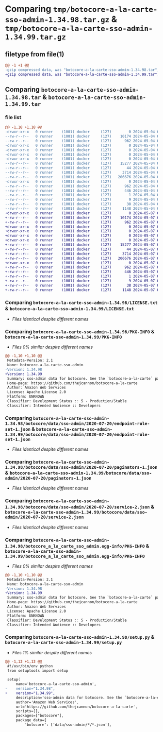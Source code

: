 # Comparing `tmp/botocore-a-la-carte-sso-admin-1.34.98.tar.gz` & `tmp/botocore-a-la-carte-sso-admin-1.34.99.tar.gz`

## filetype from file(1)

```diff
@@ -1 +1 @@
-gzip compressed data, was "botocore-a-la-carte-sso-admin-1.34.98.tar", last modified: Sat May  4 01:01:43 2024, max compression
+gzip compressed data, was "botocore-a-la-carte-sso-admin-1.34.99.tar", last modified: Tue May  7 01:02:45 2024, max compression
```

## Comparing `botocore-a-la-carte-sso-admin-1.34.98.tar` & `botocore-a-la-carte-sso-admin-1.34.99.tar`

### file list

```diff
@@ -1,18 +1,18 @@
-drwxr-xr-x   0 runner    (1001) docker     (127)        0 2024-05-04 01:01:43.578287 botocore-a-la-carte-sso-admin-1.34.98/
--rw-r--r--   0 runner    (1001) docker     (127)    10174 2024-05-04 01:01:43.000000 botocore-a-la-carte-sso-admin-1.34.98/LICENSE.txt
--rw-r--r--   0 runner    (1001) docker     (127)      962 2024-05-04 01:01:43.578287 botocore-a-la-carte-sso-admin-1.34.98/PKG-INFO
-drwxr-xr-x   0 runner    (1001) docker     (127)        0 2024-05-04 01:01:43.574287 botocore-a-la-carte-sso-admin-1.34.98/botocore/
-drwxr-xr-x   0 runner    (1001) docker     (127)        0 2024-05-04 01:01:43.574287 botocore-a-la-carte-sso-admin-1.34.98/botocore/data/
-drwxr-xr-x   0 runner    (1001) docker     (127)        0 2024-05-04 01:01:43.574287 botocore-a-la-carte-sso-admin-1.34.98/botocore/data/sso-admin/
-drwxr-xr-x   0 runner    (1001) docker     (127)        0 2024-05-04 01:01:43.578287 botocore-a-la-carte-sso-admin-1.34.98/botocore/data/sso-admin/2020-07-20/
--rw-r--r--   0 runner    (1001) docker     (127)    15277 2024-05-04 01:01:11.000000 botocore-a-la-carte-sso-admin-1.34.98/botocore/data/sso-admin/2020-07-20/endpoint-rule-set-1.json
--rw-r--r--   0 runner    (1001) docker     (127)       44 2024-05-04 01:01:11.000000 botocore-a-la-carte-sso-admin-1.34.98/botocore/data/sso-admin/2020-07-20/examples-1.json
--rw-r--r--   0 runner    (1001) docker     (127)     3714 2024-05-04 01:01:11.000000 botocore-a-la-carte-sso-admin-1.34.98/botocore/data/sso-admin/2020-07-20/paginators-1.json
--rw-r--r--   0 runner    (1001) docker     (127)   206676 2024-05-04 01:01:11.000000 botocore-a-la-carte-sso-admin-1.34.98/botocore/data/sso-admin/2020-07-20/service-2.json
-drwxr-xr-x   0 runner    (1001) docker     (127)        0 2024-05-04 01:01:43.578287 botocore-a-la-carte-sso-admin-1.34.98/botocore_a_la_carte_sso_admin.egg-info/
--rw-r--r--   0 runner    (1001) docker     (127)      962 2024-05-04 01:01:43.000000 botocore-a-la-carte-sso-admin-1.34.98/botocore_a_la_carte_sso_admin.egg-info/PKG-INFO
--rw-r--r--   0 runner    (1001) docker     (127)      446 2024-05-04 01:01:43.000000 botocore-a-la-carte-sso-admin-1.34.98/botocore_a_la_carte_sso_admin.egg-info/SOURCES.txt
--rw-r--r--   0 runner    (1001) docker     (127)        1 2024-05-04 01:01:43.000000 botocore-a-la-carte-sso-admin-1.34.98/botocore_a_la_carte_sso_admin.egg-info/dependency_links.txt
--rw-r--r--   0 runner    (1001) docker     (127)        9 2024-05-04 01:01:43.000000 botocore-a-la-carte-sso-admin-1.34.98/botocore_a_la_carte_sso_admin.egg-info/top_level.txt
--rw-r--r--   0 runner    (1001) docker     (127)       38 2024-05-04 01:01:43.578287 botocore-a-la-carte-sso-admin-1.34.98/setup.cfg
--rw-r--r--   0 runner    (1001) docker     (127)     1148 2024-05-04 01:01:43.000000 botocore-a-la-carte-sso-admin-1.34.98/setup.py
+drwxr-xr-x   0 runner    (1001) docker     (127)        0 2024-05-07 01:02:45.676091 botocore-a-la-carte-sso-admin-1.34.99/
+-rw-r--r--   0 runner    (1001) docker     (127)    10174 2024-05-07 01:02:45.000000 botocore-a-la-carte-sso-admin-1.34.99/LICENSE.txt
+-rw-r--r--   0 runner    (1001) docker     (127)      962 2024-05-07 01:02:45.676091 botocore-a-la-carte-sso-admin-1.34.99/PKG-INFO
+drwxr-xr-x   0 runner    (1001) docker     (127)        0 2024-05-07 01:02:45.672091 botocore-a-la-carte-sso-admin-1.34.99/botocore/
+drwxr-xr-x   0 runner    (1001) docker     (127)        0 2024-05-07 01:02:45.672091 botocore-a-la-carte-sso-admin-1.34.99/botocore/data/
+drwxr-xr-x   0 runner    (1001) docker     (127)        0 2024-05-07 01:02:45.672091 botocore-a-la-carte-sso-admin-1.34.99/botocore/data/sso-admin/
+drwxr-xr-x   0 runner    (1001) docker     (127)        0 2024-05-07 01:02:45.676091 botocore-a-la-carte-sso-admin-1.34.99/botocore/data/sso-admin/2020-07-20/
+-rw-r--r--   0 runner    (1001) docker     (127)    15277 2024-05-07 01:02:11.000000 botocore-a-la-carte-sso-admin-1.34.99/botocore/data/sso-admin/2020-07-20/endpoint-rule-set-1.json
+-rw-r--r--   0 runner    (1001) docker     (127)       44 2024-05-07 01:02:11.000000 botocore-a-la-carte-sso-admin-1.34.99/botocore/data/sso-admin/2020-07-20/examples-1.json
+-rw-r--r--   0 runner    (1001) docker     (127)     3714 2024-05-07 01:02:11.000000 botocore-a-la-carte-sso-admin-1.34.99/botocore/data/sso-admin/2020-07-20/paginators-1.json
+-rw-r--r--   0 runner    (1001) docker     (127)   206676 2024-05-07 01:02:11.000000 botocore-a-la-carte-sso-admin-1.34.99/botocore/data/sso-admin/2020-07-20/service-2.json
+drwxr-xr-x   0 runner    (1001) docker     (127)        0 2024-05-07 01:02:45.676091 botocore-a-la-carte-sso-admin-1.34.99/botocore_a_la_carte_sso_admin.egg-info/
+-rw-r--r--   0 runner    (1001) docker     (127)      962 2024-05-07 01:02:45.000000 botocore-a-la-carte-sso-admin-1.34.99/botocore_a_la_carte_sso_admin.egg-info/PKG-INFO
+-rw-r--r--   0 runner    (1001) docker     (127)      446 2024-05-07 01:02:45.000000 botocore-a-la-carte-sso-admin-1.34.99/botocore_a_la_carte_sso_admin.egg-info/SOURCES.txt
+-rw-r--r--   0 runner    (1001) docker     (127)        1 2024-05-07 01:02:45.000000 botocore-a-la-carte-sso-admin-1.34.99/botocore_a_la_carte_sso_admin.egg-info/dependency_links.txt
+-rw-r--r--   0 runner    (1001) docker     (127)        9 2024-05-07 01:02:45.000000 botocore-a-la-carte-sso-admin-1.34.99/botocore_a_la_carte_sso_admin.egg-info/top_level.txt
+-rw-r--r--   0 runner    (1001) docker     (127)       38 2024-05-07 01:02:45.676091 botocore-a-la-carte-sso-admin-1.34.99/setup.cfg
+-rw-r--r--   0 runner    (1001) docker     (127)     1148 2024-05-07 01:02:45.000000 botocore-a-la-carte-sso-admin-1.34.99/setup.py
```

### Comparing `botocore-a-la-carte-sso-admin-1.34.98/LICENSE.txt` & `botocore-a-la-carte-sso-admin-1.34.99/LICENSE.txt`

 * *Files identical despite different names*

### Comparing `botocore-a-la-carte-sso-admin-1.34.98/PKG-INFO` & `botocore-a-la-carte-sso-admin-1.34.99/PKG-INFO`

 * *Files 0% similar despite different names*

```diff
@@ -1,10 +1,10 @@
 Metadata-Version: 2.1
 Name: botocore-a-la-carte-sso-admin
-Version: 1.34.98
+Version: 1.34.99
 Summary: sso-admin data for botocore. See the `botocore-a-la-carte` package for more info.
 Home-page: https://github.com/thejcannon/botocore-a-la-carte
 Author: Amazon Web Services
 License: Apache License 2.0
 Platform: UNKNOWN
 Classifier: Development Status :: 5 - Production/Stable
 Classifier: Intended Audience :: Developers
```

### Comparing `botocore-a-la-carte-sso-admin-1.34.98/botocore/data/sso-admin/2020-07-20/endpoint-rule-set-1.json` & `botocore-a-la-carte-sso-admin-1.34.99/botocore/data/sso-admin/2020-07-20/endpoint-rule-set-1.json`

 * *Files identical despite different names*

### Comparing `botocore-a-la-carte-sso-admin-1.34.98/botocore/data/sso-admin/2020-07-20/paginators-1.json` & `botocore-a-la-carte-sso-admin-1.34.99/botocore/data/sso-admin/2020-07-20/paginators-1.json`

 * *Files identical despite different names*

### Comparing `botocore-a-la-carte-sso-admin-1.34.98/botocore/data/sso-admin/2020-07-20/service-2.json` & `botocore-a-la-carte-sso-admin-1.34.99/botocore/data/sso-admin/2020-07-20/service-2.json`

 * *Files identical despite different names*

### Comparing `botocore-a-la-carte-sso-admin-1.34.98/botocore_a_la_carte_sso_admin.egg-info/PKG-INFO` & `botocore-a-la-carte-sso-admin-1.34.99/botocore_a_la_carte_sso_admin.egg-info/PKG-INFO`

 * *Files 0% similar despite different names*

```diff
@@ -1,10 +1,10 @@
 Metadata-Version: 2.1
 Name: botocore-a-la-carte-sso-admin
-Version: 1.34.98
+Version: 1.34.99
 Summary: sso-admin data for botocore. See the `botocore-a-la-carte` package for more info.
 Home-page: https://github.com/thejcannon/botocore-a-la-carte
 Author: Amazon Web Services
 License: Apache License 2.0
 Platform: UNKNOWN
 Classifier: Development Status :: 5 - Production/Stable
 Classifier: Intended Audience :: Developers
```

### Comparing `botocore-a-la-carte-sso-admin-1.34.98/setup.py` & `botocore-a-la-carte-sso-admin-1.34.99/setup.py`

 * *Files 1% similar despite different names*

```diff
@@ -1,13 +1,13 @@
 #!/usr/bin/env python
 from setuptools import setup
 
 setup(
     name='botocore-a-la-carte-sso-admin',
-    version="1.34.98",
+    version="1.34.99",
     description='sso-admin data for botocore. See the `botocore-a-la-carte` package for more info.',
     author='Amazon Web Services',
     url='https://github.com/thejcannon/botocore-a-la-carte',
     scripts=[],
     packages=["botocore"],
     package_data={
         'botocore': ['data/sso-admin/*/*.json'],
```


